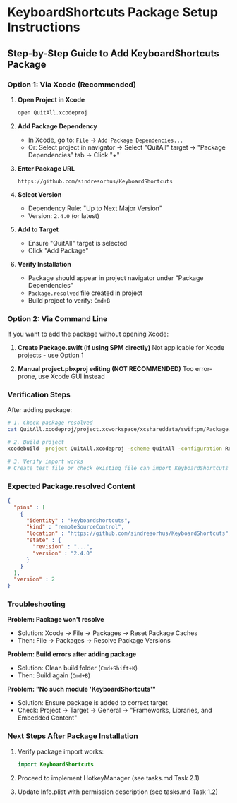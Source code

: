 # KeyboardShortcuts Package Setup Instructions

## Step-by-Step Guide to Add KeyboardShortcuts Package

### Option 1: Via Xcode (Recommended)

1. **Open Project in Xcode**
   ```bash
   open QuitAll.xcodeproj
   ```

2. **Add Package Dependency**
   - In Xcode, go to: `File` → `Add Package Dependencies...`
   - Or: Select project in navigator → Select "QuitAll" target → "Package Dependencies" tab → Click "+"

3. **Enter Package URL**
   ```
   https://github.com/sindresorhus/KeyboardShortcuts
   ```

4. **Select Version**
   - Dependency Rule: "Up to Next Major Version"
   - Version: `2.4.0` (or latest)

5. **Add to Target**
   - Ensure "QuitAll" target is selected
   - Click "Add Package"

6. **Verify Installation**
   - Package should appear in project navigator under "Package Dependencies"
   - `Package.resolved` file created in project
   - Build project to verify: `Cmd+B`

### Option 2: Via Command Line

If you want to add the package without opening Xcode:

1. **Create Package.swift (if using SPM directly)**
   Not applicable for Xcode projects - use Option 1

2. **Manual project.pbxproj editing (NOT RECOMMENDED)**
   Too error-prone, use Xcode GUI instead

### Verification Steps

After adding package:

```bash
# 1. Check package resolved
cat QuitAll.xcodeproj/project.xcworkspace/xcshareddata/swiftpm/Package.resolved

# 2. Build project
xcodebuild -project QuitAll.xcodeproj -scheme QuitAll -configuration Release clean build

# 3. Verify import works
# Create test file or check existing file can import KeyboardShortcuts
```

### Expected Package.resolved Content

```json
{
  "pins" : [
    {
      "identity" : "keyboardshortcuts",
      "kind" : "remoteSourceControl",
      "location" : "https://github.com/sindresorhus/KeyboardShortcuts",
      "state" : {
        "revision" : "...",
        "version" : "2.4.0"
      }
    }
  ],
  "version" : 2
}
```

### Troubleshooting

**Problem: Package won't resolve**
- Solution: Xcode → File → Packages → Reset Package Caches
- Then: File → Packages → Resolve Package Versions

**Problem: Build errors after adding package**
- Solution: Clean build folder (`Cmd+Shift+K`)
- Then: Build again (`Cmd+B`)

**Problem: "No such module 'KeyboardShortcuts'"**
- Solution: Ensure package is added to correct target
- Check: Project → Target → General → "Frameworks, Libraries, and Embedded Content"

### Next Steps After Package Installation

1. Verify package import works:
   ```swift
   import KeyboardShortcuts
   ```

2. Proceed to implement HotkeyManager (see tasks.md Task 2.1)

3. Update Info.plist with permission description (see tasks.md Task 1.2)
